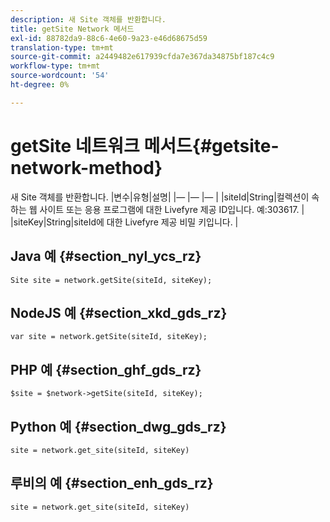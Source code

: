 ```yaml
---
description: 새 Site 객체를 반환합니다.
title: getSite Network 메서드
exl-id: 88782da9-88c6-4e60-9a23-e46d68675d59
translation-type: tm+mt
source-git-commit: a2449482e617939cfda7e367da34875bf187c4c9
workflow-type: tm+mt
source-wordcount: '54'
ht-degree: 0%

---
```


# getSite 네트워크 메서드{#getsite-network-method}

새 Site 객체를 반환합니다.
|변수|유형|설명|
|— |— |— |
|siteId|String|컬렉션이 속하는 웹 사이트 또는 응용 프로그램에 대한 Livefyre 제공 ID입니다. 예:303617.  |
|siteKey|String|siteId에 대한 Livefyre 제공 비밀 키입니다.  |

## Java 예 {#section_nyl_ycs_rz}

```
Site site = network.getSite(siteId, siteKey); 
```

## NodeJS 예 {#section_xkd_gds_rz}

```
var site = network.getSite(siteId, siteKey); 
```

## PHP 예 {#section_ghf_gds_rz}

```
$site = $network->getSite(siteId, siteKey);
```

## Python 예 {#section_dwg_gds_rz}

```
site = network.get_site(siteId, siteKey) 
```

## 루비의 예 {#section_enh_gds_rz}

```
site = network.get_site(siteId, siteKey) 
```
